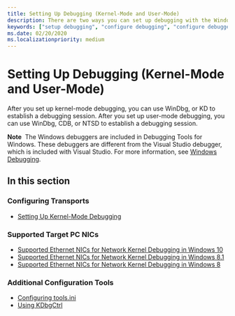 ```yaml
---
title: Setting Up Debugging (Kernel-Mode and User-Mode)
description: There are two ways you can set up debugging with the Windows debuggers.
keywords: ["setup debugging", "configure debugging", "configure debugger", "WinDbg", "Visual Studio debugging", "kernel-mode debugging"]
ms.date: 02/20/2020
ms.localizationpriority: medium
---
```


# Setting Up Debugging (Kernel-Mode and User-Mode)

After you set up kernel-mode debugging, you can use WinDbg, or KD to establish a debugging session. After you set up user-mode debugging, you can use WinDbg, CDB, or NTSD to establish a debugging session.

**Note**  The Windows debuggers are included in Debugging Tools for Windows. These debuggers are different from the Visual Studio debugger, which is included with Visual Studio. For more information, see [Windows Debugging](index.md).

## <span id="in_this_section"></span>In this section

### Configuring Transports

- [Setting Up Kernel-Mode Debugging](setting-up-kernel-mode-debugging-in-windbg--cdb--or-ntsd.md)

### Supported Target PC NICs

- [Supported Ethernet NICs for Network Kernel Debugging in Windows 10](supported-ethernet-nics-for-network-kernel-debugging-in-windows-10.md)
- [Supported Ethernet NICs for Network Kernel Debugging in Windows 8.1](supported-ethernet-nics-for-network-kernel-debugging-in-windows-8-1.md)
- [Supported Ethernet NICs for Network Kernel Debugging in Windows 8](supported-ethernet-nics-for-network-kernel-debugging-in-windows-8.md)

### Additional Configuration Tools

- [Configuring tools.ini](configuring-tools-ini.md)
- [Using KDbgCtrl](using-kdbgctrl.md)
